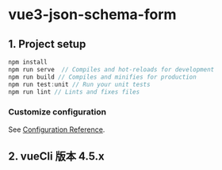 # vue3-json-schema-form

## 1. Project setup

```js
npm install
npm run serve  // Compiles and hot-reloads for development
npm run build // Compiles and minifies for production
npm run test:unit // Run your unit tests
npm run lint // Lints and fixes files
```

### Customize configuration

See [Configuration Reference](https://cli.vuejs.org/config/).

## 2. vueCli 版本 4.5.x
